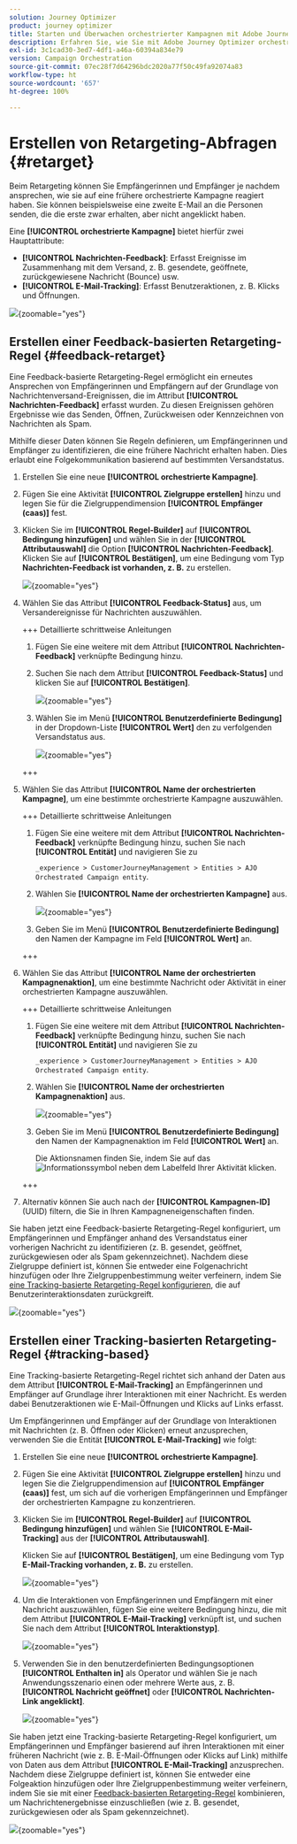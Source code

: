```yaml
---
solution: Journey Optimizer
product: journey optimizer
title: Starten und Überwachen orchestrierter Kampagnen mit Adobe Journey Optimizer
description: Erfahren Sie, wie Sie mit Adobe Journey Optimizer orchestrierte Kampagnen starten und überwachen.
exl-id: 3c1cad30-3ed7-4df1-a46a-60394a834e79
version: Campaign Orchestration
source-git-commit: 07ec28f7d64296bdc2020a77f50c49fa92074a83
workflow-type: ht
source-wordcount: '657'
ht-degree: 100%

---
```



# Erstellen von Retargeting-Abfragen {#retarget}

Beim Retargeting können Sie Empfängerinnen und Empfänger je nachdem ansprechen, wie sie auf eine frühere orchestrierte Kampagne reagiert haben. Sie können beispielsweise eine zweite E-Mail an die Personen senden, die die erste zwar erhalten, aber nicht angeklickt haben.

Eine **[!UICONTROL orchestrierte Kampagne]** bietet hierfür zwei Hauptattribute:

* **[!UICONTROL Nachrichten-Feedback]**: Erfasst Ereignisse im Zusammenhang mit dem Versand, z. B. gesendete, geöffnete, zurückgewiesene Nachricht (Bounce) usw.
* **[!UICONTROL E-Mail-Tracking]**: Erfasst Benutzeraktionen, z. B. Klicks und Öffnungen.

![](assets/do-not-localize/retarget-schema.png){zoomable="yes"}


## Erstellen einer Feedback-basierten Retargeting-Regel {#feedback-retarget}

Eine Feedback-basierte Retargeting-Regel ermöglicht ein erneutes Ansprechen von Empfängerinnen und Empfängern auf der Grundlage von Nachrichtenversand-Ereignissen, die im Attribut **[!UICONTROL Nachrichten-Feedback]** erfasst wurden. Zu diesen Ereignissen gehören Ergebnisse wie das Senden, Öffnen, Zurückweisen oder Kennzeichnen von Nachrichten als Spam.

Mithilfe dieser Daten können Sie Regeln definieren, um Empfängerinnen und Empfänger zu identifizieren, die eine frühere Nachricht erhalten haben. Dies erlaubt eine Folgekommunikation basierend auf bestimmten Versandstatus.

1. Erstellen Sie eine neue **[!UICONTROL orchestrierte Kampagne]**.

1. Fügen Sie eine Aktivität **[!UICONTROL Zielgruppe erstellen]** hinzu und legen Sie für die Zielgruppendimension **[!UICONTROL Empfänger (caas)]** fest.

1. Klicken Sie im **[!UICONTROL Regel-Builder]** auf **[!UICONTROL Bedingung hinzufügen]** und wählen Sie in der **[!UICONTROL Attributauswahl]** die Option **[!UICONTROL Nachrichten-Feedback]**. Klicken Sie auf **[!UICONTROL Bestätigen]**, um eine Bedingung vom Typ **Nachrichten-Feedback ist vorhanden, z. B.** zu erstellen.

   ![](assets/retarget_1.png){zoomable="yes"}

1. Wählen Sie das Attribut **[!UICONTROL Feedback-Status]** aus, um Versandereignisse für Nachrichten auszuwählen.

   +++ Detaillierte schrittweise Anleitungen

   1. Fügen Sie eine weitere mit dem Attribut **[!UICONTROL Nachrichten-Feedback]** verknüpfte Bedingung hinzu.

   1. Suchen Sie nach dem Attribut **[!UICONTROL Feedback-Status]** und klicken Sie auf **[!UICONTROL Bestätigen]**.

      ![](assets/retarget_3.png){zoomable="yes"}

   1. Wählen Sie im Menü **[!UICONTROL Benutzerdefinierte Bedingung]** in der Dropdown-Liste **[!UICONTROL Wert]** den zu verfolgenden Versandstatus aus.

      ![](assets/retarget_4.png){zoomable="yes"}

   +++

1. Wählen Sie das Attribut **[!UICONTROL Name der orchestrierten Kampagne]**, um eine bestimmte orchestrierte Kampagne auszuwählen.

   +++ Detaillierte schrittweise Anleitungen

   1. Fügen Sie eine weitere mit dem Attribut **[!UICONTROL Nachrichten-Feedback]** verknüpfte Bedingung hinzu, suchen Sie nach **[!UICONTROL Entität]** und navigieren Sie zu

      `_experience > CustomerJourneyManagement > Entities > AJO Orchestrated Campaign entity`.

   1. Wählen Sie **[!UICONTROL Name der orchestrierten Kampagne]** aus.

      ![](assets/retarget_5.png){zoomable="yes"}

   1. Geben Sie im Menü **[!UICONTROL Benutzerdefinierte Bedingung]** den Namen der Kampagne im Feld **[!UICONTROL Wert]** an.

   +++

1. Wählen Sie das Attribut **[!UICONTROL Name der orchestrierten Kampagnenaktion]**, um eine bestimmte Nachricht oder Aktivität in einer orchestrierten Kampagne auszuwählen.

   +++ Detaillierte schrittweise Anleitungen

   1. Fügen Sie eine weitere mit dem Attribut **[!UICONTROL Nachrichten-Feedback]** verknüpfte Bedingung hinzu, suchen Sie nach **[!UICONTROL Entität]** und navigieren Sie zu

      `_experience > CustomerJourneyManagement > Entities > AJO Orchestrated Campaign entity`.

   1. Wählen Sie **[!UICONTROL Name der orchestrierten Kampagnenaktion]** aus.

      ![](assets/retarget_6.png){zoomable="yes"}

   1. Geben Sie im Menü **[!UICONTROL Benutzerdefinierte Bedingung]** den Namen der Kampagnenaktion im Feld **[!UICONTROL Wert]** an.

      Die Aktionsnamen finden Sie, indem Sie auf das ![Informationssymbol](assets/do-not-localize/info-icon.svg) neben dem Labelfeld Ihrer Aktivität klicken.

   +++

1. Alternativ können Sie auch nach der **[!UICONTROL Kampagnen-ID]** (UUID) filtern, die Sie in Ihren Kampagneneigenschaften finden.

Sie haben jetzt eine Feedback-basierte Retargeting-Regel konfiguriert, um Empfängerinnen und Empfänger anhand des Versandstatus einer vorherigen Nachricht zu identifizieren (z. B. gesendet, geöffnet, zurückgewiesen oder als Spam gekennzeichnet). Nachdem diese Zielgruppe definiert ist, können Sie entweder eine Folgenachricht hinzufügen oder Ihre Zielgruppenbestimmung weiter verfeinern, indem Sie [eine Tracking-basierte Retargeting-Regel konfigurieren](#tracking-based), die auf Benutzerinteraktionsdaten zurückgreift.

![](assets/retarget_9.png){zoomable="yes"}


## Erstellen einer Tracking-basierten Retargeting-Regel {#tracking-based}

Eine Tracking-basierte Retargeting-Regel richtet sich anhand der Daten aus dem Attribut **[!UICONTROL E-Mail-Tracking]** an Empfängerinnen und Empfänger auf Grundlage ihrer Interaktionen mit einer Nachricht. Es werden dabei Benutzeraktionen wie E-Mail-Öffnungen und Klicks auf Links erfasst.

Um Empfängerinnen und Empfänger auf der Grundlage von Interaktionen mit Nachrichten (z. B. Öffnen oder Klicken) erneut anzusprechen, verwenden Sie die Entität **[!UICONTROL E-Mail-Tracking]** wie folgt:

1. Erstellen Sie eine neue **[!UICONTROL orchestrierte Kampagne]**.

1. Fügen Sie eine Aktivität **[!UICONTROL Zielgruppe erstellen]** hinzu und legen Sie die Zielgruppendimension auf **[!UICONTROL Empfänger (caas)]** fest, um sich auf die vorherigen Empfängerinnen und Empfänger der orchestrierten Kampagne zu konzentrieren.

1. Klicken Sie im **[!UICONTROL Regel-Builder]** auf **[!UICONTROL Bedingung hinzufügen]** und wählen Sie **[!UICONTROL E-Mail-Tracking]** aus der **[!UICONTROL Attributauswahl]**.

   Klicken Sie auf **[!UICONTROL Bestätigen]**, um eine Bedingung vom Typ **E-Mail-Tracking vorhanden, z. B.** zu erstellen.

   ![](assets/retarget_2.png){zoomable="yes"}

1. Um die Interaktionen von Empfängerinnen und Empfängern mit einer Nachricht auszuwählen, fügen Sie eine weitere Bedingung hinzu, die mit dem Attribut **[!UICONTROL E-Mail-Tracking]** verknüpft ist, und suchen Sie nach dem Attribut **[!UICONTROL Interaktionstyp]**.

   ![](assets/retarget_7.png){zoomable="yes"}

1. Verwenden Sie in den benutzerdefinierten Bedingungsoptionen **[!UICONTROL Enthalten in]** als Operator und wählen Sie je nach Anwendungsszenario einen oder mehrere Werte aus, z. B. **[!UICONTROL Nachricht geöffnet]** oder **[!UICONTROL Nachrichten-Link angeklickt]**.

   ![](assets/retarget_8.png){zoomable="yes"}

Sie haben jetzt eine Tracking-basierte Retargeting-Regel konfiguriert, um Empfängerinnen und Empfänger basierend auf ihren Interaktionen mit einer früheren Nachricht (wie z. B. E-Mail-Öffnungen oder Klicks auf Link) mithilfe von Daten aus dem Attribut **[!UICONTROL E-Mail-Tracking]** anzusprechen. Nachdem diese Zielgruppe definiert ist, können Sie entweder eine Folgeaktion hinzufügen oder Ihre Zielgruppenbestimmung weiter verfeinern, indem Sie sie mit einer [Feedback-basierten Retargeting-Regel](#feedback-retarget) kombinieren, um Nachrichtenergebnisse einzuschließen (wie z. B. gesendet, zurückgewiesen oder als Spam gekennzeichnet).


![](assets/retarget_10.png){zoomable="yes"}
